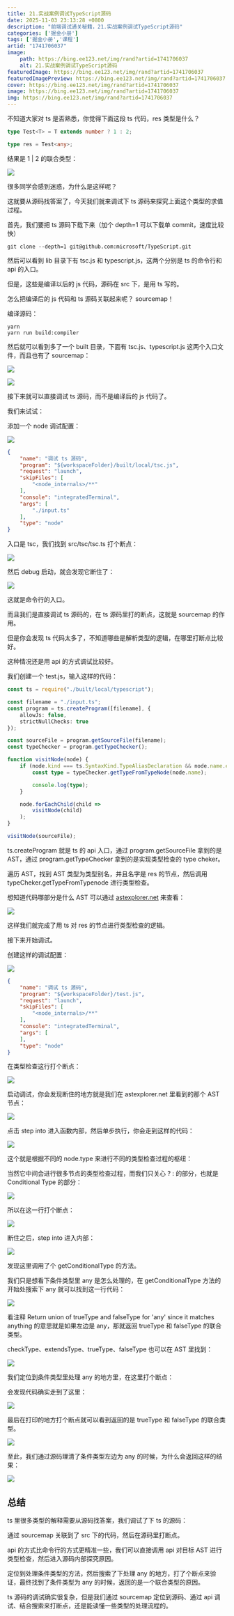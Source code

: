 ```yaml
---
title: 21.实战案例调试TypeScript源码
date: 2025-11-03 23:13:28 +0800
description: "前端调试通关秘籍，21.实战案例调试TypeScript源码"
categories: ['掘金小册']
tags: ['掘金小册','课程']
artid: "1741706037"
image:
    path: https://bing.ee123.net/img/rand?artid=1741706037
    alt: 21.实战案例调试TypeScript源码
featuredImage: https://bing.ee123.net/img/rand?artid=1741706037
featuredImagePreview: https://bing.ee123.net/img/rand?artid=1741706037
cover: https://bing.ee123.net/img/rand?artid=1741706037
image: https://bing.ee123.net/img/rand?artid=1741706037
img: https://bing.ee123.net/img/rand?artid=1741706037
---
```


不知道大家对 ts 是否熟悉，你觉得下面这段 ts 代码，res 类型是什么？

```typescript
type Test<T> = T extends number ? 1 : 2;

type res = Test<any>;
```

结果是 1 | 2 的联合类型：

![](https://p6-juejin.byteimg.com/tos-cn-i-k3u1fbpfcp/e7cfe5f8d2a24278b7893d5d526cf0e6~tplv-k3u1fbpfcp-watermark.image?)

很多同学会感到迷惑，为什么是这样呢？

这就要从源码找答案了，今天我们就来调试下 ts 源码来探究上面这个类型的求值过程。

首先，我们要把 ts 源码下载下来（加个 depth=1 可以下载单 commit，速度比较快）

```
git clone --depth=1 git@github.com:microsoft/TypeScript.git
```

然后可以看到 lib 目录下有 tsc.js 和 typescript.js，这两个分别是 ts 的命令行和 api 的入口。

但是，这些是编译以后的 js 代码，源码在 src 下，是用 ts 写的。

怎么把编译后的 js 代码和 ts 源码关联起来呢？ sourcemap！

编译源码：

```
yarn 
yarn run build:compiler
```
然后就可以看到多了一个 built 目录，下面有 tsc.js、typescript.js 这两个入口文件，而且也有了 sourcemap：

![](https://p1-juejin.byteimg.com/tos-cn-i-k3u1fbpfcp/3ad11e877b3140c79d0fe88f55385370~tplv-k3u1fbpfcp-watermark.image?)

![](https://p1-juejin.byteimg.com/tos-cn-i-k3u1fbpfcp/feb4f018d4d842f7b520d3a9fd5df910~tplv-k3u1fbpfcp-watermark.image?)

接下来就可以直接调试 ts 源码，而不是编译后的 js 代码了。

我们来试试：

添加一个 node 调试配置：

![](https://p3-juejin.byteimg.com/tos-cn-i-k3u1fbpfcp/219960ec0e344520ae733d3e6ff2b2ff~tplv-k3u1fbpfcp-watermark.image?)

```json
{
    "name": "调试 ts 源码",
    "program": "${workspaceFolder}/built/local/tsc.js",
    "request": "launch",
    "skipFiles": [
        "<node_internals>/**"
    ],
    "console": "integratedTerminal",
    "args": [
        "./input.ts"
    ],
    "type": "node"
}
```
入口是 tsc，我们找到 src/tsc/tsc.ts 打个断点：

![](https://p1-juejin.byteimg.com/tos-cn-i-k3u1fbpfcp/cbfbcd9c5b994640ba2943e089befde4~tplv-k3u1fbpfcp-watermark.image?)

然后 debug 启动，就会发现它断住了：

![](https://p3-juejin.byteimg.com/tos-cn-i-k3u1fbpfcp/8eb8182c631b41068f4251fb8ea2a577~tplv-k3u1fbpfcp-watermark.image?)

这就是命令行的入口。

而且我们是直接调试 ts 源码的，在 ts 源码里打的断点，这就是 sourcemap 的作用。

但是你会发现 ts 代码太多了，不知道哪些是解析类型的逻辑，在哪里打断点比较好。

这种情况还是用 api 的方式调试比较好。

我们创建一个 test.js，输入这样的代码：

```typescript
const ts = require("./built/local/typescript");

const filename = "./input.ts";
const program = ts.createProgram([filename], {
    allowJs: false,
    strictNullChecks: true
});

const sourceFile = program.getSourceFile(filename);
const typeChecker = program.getTypeChecker();

function visitNode(node) {
    if (node.kind === ts.SyntaxKind.TypeAliasDeclaration && node.name.escapedText === 'res')  {
        const type = typeChecker.getTypeFromTypeNode(node.name);

        console.log(type);
    }

    node.forEachChild(child =>
        visitNode(child)
    );
}

visitNode(sourceFile);
```

ts.createProgram 就是 ts 的 api 入口，通过 program.getSourceFile 拿到的是 AST，通过 program.getTypeChecker 拿到的是实现类型检查的 type cheker。

遍历 AST，找到 AST 类型为类型别名，并且名字是 res 的节点，然后调用 typeCheker.getTypeFromTypenode 进行类型检查。

想知道代码哪部分是什么 AST 可以通过 [astexplorer.net](https://astexplorer.net/#/gist/3a718a7f5072cdaad804c0ebec076526/5baa661cc653c9846479de3f012f6fbd8dbe1fd3) 来查看：

![](https://p3-juejin.byteimg.com/tos-cn-i-k3u1fbpfcp/23dd7db92b954318a1abe7eb17e772b6~tplv-k3u1fbpfcp-watermark.image?)

这样我们就完成了用 ts 对 res 的节点进行类型检查的逻辑。

接下来开始调试。

创建这样的调试配置：

![](https://p3-juejin.byteimg.com/tos-cn-i-k3u1fbpfcp/0b9d0f8820e44843987e0f0a3303e4bd~tplv-k3u1fbpfcp-watermark.image?)

```json
{
    "name": "调试 ts 源码",
    "program": "${workspaceFolder}/test.js",
    "request": "launch",
    "skipFiles": [
        "<node_internals>/**"
    ],
    "console": "integratedTerminal",
    "args": [
    ],
    "type": "node"
}
```

在类型检查这行打个断点：

![](https://p6-juejin.byteimg.com/tos-cn-i-k3u1fbpfcp/02bbbc3d35e54230a715153157eb497b~tplv-k3u1fbpfcp-watermark.image?)

启动调试，你会发现断住的地方就是我们在 astexplorer.net 里看到的那个 AST 节点：

![](https://p6-juejin.byteimg.com/tos-cn-i-k3u1fbpfcp/e574bc4a6a424d08a73218480c7ff45b~tplv-k3u1fbpfcp-watermark.image?)

点击 step into 进入函数内部，然后单步执行，你会走到这样的代码：

![](https://p6-juejin.byteimg.com/tos-cn-i-k3u1fbpfcp/b44d7923488c4cf0bf5b6c2c0e56b2df~tplv-k3u1fbpfcp-watermark.image?)

这个就是根据不同的 node.type 来进行不同的类型检查过程的枢纽：

当然它中间会进行很多节点的类型检查过程，而我们只关心 ? : 的部分，也就是 Conditional Type 的部分：

![](https://p3-juejin.byteimg.com/tos-cn-i-k3u1fbpfcp/311ec0c298f14296bfee61fe676adfb5~tplv-k3u1fbpfcp-watermark.image?)

所以在这一行打个断点：

![](https://p3-juejin.byteimg.com/tos-cn-i-k3u1fbpfcp/ec8d96cd9b6b42ad9c28cd652c5f54fc~tplv-k3u1fbpfcp-watermark.image?)

断住之后，step into 进入内部：

![](https://p6-juejin.byteimg.com/tos-cn-i-k3u1fbpfcp/ca5c1970e0b347928da20db40a828d54~tplv-k3u1fbpfcp-watermark.image?)

发现这里调用了个 getConditionalType 的方法。

我们只是想看下条件类型里 any 是怎么处理的，在 getConditionalType 方法的开始处搜索下 any 就可以找到这一行代码：


![](https://p6-juejin.byteimg.com/tos-cn-i-k3u1fbpfcp/a6976109d52d46aca0b5dd484e971169~tplv-k3u1fbpfcp-watermark.image?)

看注释 Return union of trueType and falseType for 'any' since it matches anything 的意思就是如果左边是 any，那就返回 trueType 和 falseType 的联合类型。

checkType、extendsType、trueType、falseType 也可以在 AST 里找到：

![](https://p3-juejin.byteimg.com/tos-cn-i-k3u1fbpfcp/2bb8595bf85f413cb04a375d7c272ee2~tplv-k3u1fbpfcp-watermark.image?)

我们定位到条件类型里处理 any 的地方里，在这里打个断点：

会发现代码确实走到了这里：

![](https://p6-juejin.byteimg.com/tos-cn-i-k3u1fbpfcp/5c36536996d44970b7f59506b2253fd1~tplv-k3u1fbpfcp-watermark.image?)

最后在打印的地方打个断点就可以看到返回的是  trueType 和 falseType 的联合类型。

![](https://p1-juejin.byteimg.com/tos-cn-i-k3u1fbpfcp/d88d43518e064ed48fe52bdfebd6167b~tplv-k3u1fbpfcp-watermark.image?)

至此，我们通过源码理清了条件类型左边为 any 的时候，为什么会返回这样的结果：

![](https://p6-juejin.byteimg.com/tos-cn-i-k3u1fbpfcp/e7cfe5f8d2a24278b7893d5d526cf0e6~tplv-k3u1fbpfcp-watermark.image?)

## 总结

ts 里很多类型的解释需要从源码找答案，我们调试了下 ts 的源码：

通过 sourcemap 关联到了 src 下的代码，然后在源码里打断点。

api 的方式比命令行的方式更精准一些，我们可以直接调用 api 对目标 AST 进行类型检查，然后进入源码内部探究原因。

定位到处理条件类型的方法，然后搜索了下处理 any 的地方，打了个断点来验证，最终找到了条件类型为 any 的时候，返回的是一个联合类型的原因。

ts 源码的调试确实很复杂，但是我们通过 sourcemap 定位到源码、通过 api 调试、结合搜索来打断点，还是能读懂一些类型的处理流程的。

